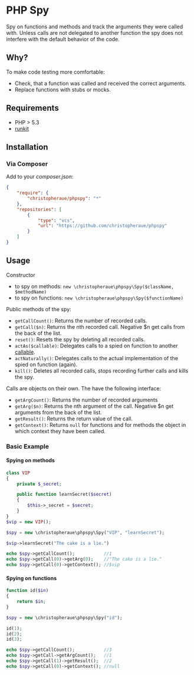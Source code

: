 PHP Spy
=======

Spy on functions and methods and track the arguments they were called with. Unless calls are not delegated to another function the spy does not interfere with the default behavior of the code.

Why?
----
To make code testing more comfortable:
* Check, that a function was called and received the correct arguments.
* Replace functions with stubs or mocks.

Requirements
------------
* PHP > 5.3
* [runkit](https://github.com/zenovich/runkit)

Installation
------------
### Via Composer
Add to your *composer.json*:

```json
{
    "require": {
        "christopheraue/phpspy": "*"
    },
    "repositories": [
        {
            "type": "vcs",
            "url": "https://github.com/christopheraue/phpspy"
        }
    ]
}
```

Usage
-----
Constructor
- to spy on methods: `new \christopheraue\phpspy\Spy($className, $methodName)`
- to spy on functions: `new \christopheraue\phpspy\Spy($functionName)`

Public methods of the spy:
* `getCallCount()`: Returns the number of recorded calls.
* `getCall($n)`: Returns the nth recorded call. Negative $n get calls from the back of the list.
* `reset()`: Resets the spy by deleting all recorded calls.
* `actAs($callable)`: Delegates calls to a spied on function to another [callable](http://php.net/manual/en/language.types.callable.php).
* `actNaturally()`: Delegates calls to the actual implementation of the spied on function (again).
* `kill()`: Deletes all recorded calls, stops recording further calls and kills the spy.

Calls are objects on their own. The have the following interface:
* `getArgCount()`: Returns the number of recorded arguments
* `getArg($n)`: Returns the nth argument of the call. Negative $n get arguments from the back of the list.
* `getResult()`: Returns the return value of the call.
* `getContext()`: Returns `null` for functions and for methods the object in which context they have been called.

### Basic Example
#### Spying on methods
```php
class VIP
{
    private $_secret;

    public function learnSecret($secret)
    {
        $this->_secret = $secret;
    }
}
$vip = new VIP();

$spy = new \christopheraue\phpspy\Spy("VIP", "learnSecret");

$vip->learnSecret("The cake is a lie.")

echo $spy->getCallCount();           //1
echo $spy->getCall(0)->getArg(0);    //"The cake is a lie."
echo $spy->getCall(0)->getContext(); //$vip
```

#### Spying on functions
```php
function id($in)
{
    return $in;
}

$spy = new \christopheraue\phpspy\Spy("id");

id(1);
id(2);
id(3);

echo $spy->getCallCount();           //3
echo $spy->getCall->getArgCount();   //1
echo $spy->getCall(1)->getResult();  //2
echo $spy->getCall(0)->getContext(); //null
```